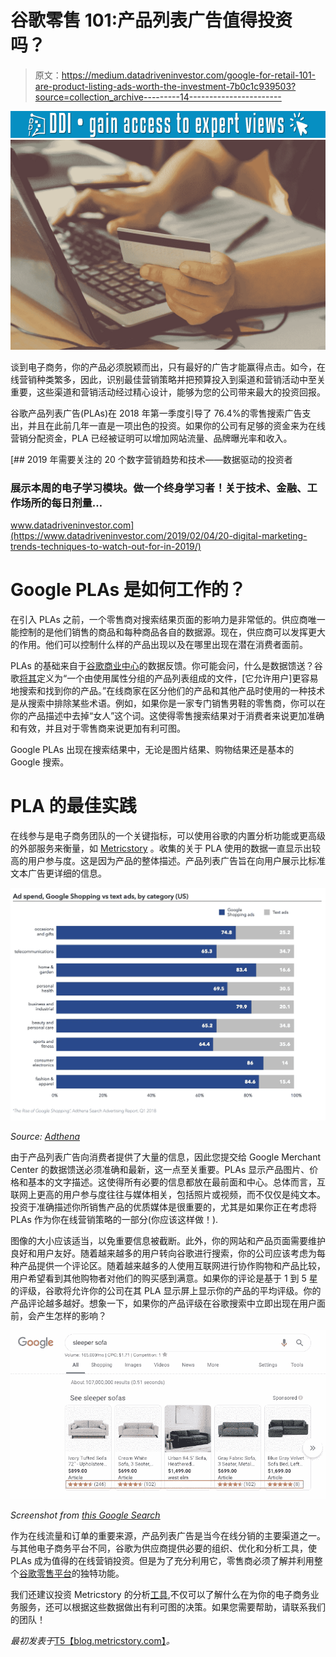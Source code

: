 # 谷歌零售 101:产品列表广告值得投资吗？

> 原文：<https://medium.datadriveninvestor.com/google-for-retail-101-are-product-listing-ads-worth-the-investment-7b0c1c939503?source=collection_archive---------14----------------------->

[![](img/5763fc2304cf55a9402350b601139455.png)](http://www.track.datadriveninvestor.com/1B9E)![](img/c82d3e2055bd7346f7f3cb6d36ae4393.png)

谈到电子商务，你的产品必须脱颖而出，只有最好的广告才能赢得点击。如今，在线营销种类繁多，因此，识别最佳营销策略并把预算投入到渠道和营销活动中至关重要，这些渠道和营销活动经过精心设计，能够为您的公司带来最大的投资回报。

谷歌产品列表广告(PLAs)在 2018 年第一季度引导了 76.4%的零售搜索广告支出，并且在此前几年一直是一项出色的投资。如果你的公司有足够的资金来为在线营销分配资金，PLA 已经被证明可以增加网站流量、品牌曝光率和收入。

[](https://www.datadriveninvestor.com/2019/02/04/20-digital-marketing-trends-techniques-to-watch-out-for-in-2019/) [## 2019 年需要关注的 20 个数字营销趋势和技术——数据驱动的投资者

### 展示本周的电子学习模块。做一个终身学习者！关于技术、金融、工作场所的每日剂量…

www.datadriveninvestor.com](https://www.datadriveninvestor.com/2019/02/04/20-digital-marketing-trends-techniques-to-watch-out-for-in-2019/) 

# Google PLAs 是如何工作的？

在引入 PLAs 之前，一个零售商对搜索结果页面的影响力是非常低的。供应商唯一能控制的是他们销售的商品和每种商品各自的数据源。现在，供应商可以发挥更大的作用。他们可以控制什么样的产品出现以及在哪里出现在潜在消费者面前。

PLAs 的基础来自于[谷歌商业中心](https://blog.metricstory.com/blog/getting-started-with-google-merchant-center)的数据反馈。你可能会问，什么是数据馈送？谷歌[将其](https://support.google.com/merchants/answer/7439882?hl=en)定义为“一个由使用属性分组的产品列表组成的文件，[它允许用户]更容易地搜索和找到你的产品。”在线商家在区分他们的产品和其他产品时使用的一种技术是从搜索中排除某些术语。例如，如果你是一家专门销售男鞋的零售商，你可以在你的产品描述中去掉“女人”这个词。这使得零售搜索结果对于消费者来说更加准确和有效，并且对于零售商来说更加有利可图。

Google PLAs 出现在搜索结果中，无论是图片结果、购物结果还是基本的 Google 搜索。

# PLA 的最佳实践

在线参与是电子商务团队的一个关键指标，可以使用谷歌的内置分析功能或更高级的外部服务来衡量，如 [Metricstory](https://metricstory.com?utm_medium=referral&utm_source=medium.com&utm_campaign=plas+worth+101) 。收集的关于 PLA 使用的数据一直显示出较高的用户参与度。这是因为产品的整体描述。产品列表广告旨在向用户展示比标准文本广告更详细的信息。

![](img/fa3c957b04c9c12ad273cdc83996dca6.png)

*Source:* [*Adthena*](https://www.adthena.com/insights/google-shopping-report/)

由于产品列表广告向消费者提供了大量的信息，因此您提交给 Google Merchant Center 的数据馈送必须准确和最新，这一点至关重要。PLAs 显示产品图片、价格和基本的文字描述。这使得所有必要的信息都放在最前面和中心。总体而言，互联网上更高的用户参与度往往与媒体相关，包括照片或视频，而不仅仅是纯文本。投资于准确描述你所销售产品的优质媒体是很重要的，尤其是如果你正在考虑将 PLAs 作为你在线营销策略的一部分(你应该这样做！).

图像的大小应该适当，以免重要信息被截断。此外，你的网站和产品页面需要维护良好和用户友好。随着越来越多的用户转向谷歌进行搜索，你的公司应该考虑为每种产品提供一个评论区。随着越来越多的人使用互联网进行协作购物和产品比较，用户希望看到其他购物者对他们的购买感到满意。如果你的评论是基于 1 到 5 星的评级，谷歌将允许你的公司在其 PLA 显示屏上显示你的产品的平均评级。你的产品评论越多越好。想象一下，如果你的产品评级在谷歌搜索中立即出现在用户面前，会产生怎样的影响？

![](img/5c3f0c445518520a59ebd8200d7b6b5c.png)

*Screenshot from* [*this Google Search*](https://www.google.com/search?ei=n9RRXKntI--Ak-4PoJ61wAo&q=sleeper+sofa&oq=sleeper+sofa&gs_l=psy-ab.3..0i67l2j0l2j0i67j0l5.7348.8514..8760...0.0..0.63.624.12......0....1..gws-wiz.......0i71j0i131._wV_ytp_I_4)

作为在线流量和订单的重要来源，产品列表广告是当今在线分销的主要渠道之一。与其他电子商务平台不同，谷歌为供应商提供必要的组织、优化和分析工具，使 PLAs 成为值得的在线营销投资。但是为了充分利用它，零售商必须了解并利用整个[谷歌零售平台](https://blog.metricstory.com/blog/getting-started-with-google-merchant-center?utm_medium=referral&utm_source=medium.com&utm_campaign=plas+worth+101)的独特功能。

我们还建议投资 Metricstory 的分析[工具](https://metricstory.com/product?utm_medium=referral&utm_source=medium.com&utm_campaign=plas+worth+101),不仅可以了解什么在为你的电子商务业务服务，还可以根据这些数据做出有利可图的决策。如果您需要帮助，请联系我们的团队！

*最初发表于*[T5【blog.metricstory.com】](https://blog.metricstory.com/blog/google-for-retail-101-are-product-listing-ads-worth-the-investment)*。*